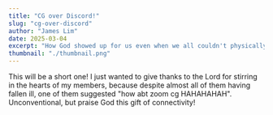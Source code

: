 ```yaml
---
title: "CG over Discord!"
slug: "cg-over-discord"
author: "James Lim"
date: 2025-03-04
excerpt: "How God showed up for us even when we all couldn't physically meet for CG"
thumbnail: "./thumbnail.png"
---
```


This will be a short one! I just wanted to give thanks to the Lord for stirring in the hearts of my members, because despite almost all of them having fallen ill, one of them suggested "how abt zoom cg HAHAHAHAH". Unconventional, but praise God this gift of connectivity!
